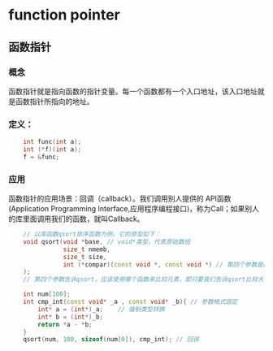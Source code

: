 # function pointer

## 函数指针

### 概念
函数指针就是指向函数的指针变量。每一个函数都有一个入口地址，该入口地址就是函数指针所指向的地址。

### 定义：
```c++
    int func(int a);  
    int (*f)(int a);  
    f = &func;  
```
### 应用
函数指针的应用场景：回调（callback）。我们调用别人提供的 API函数(Application Programming Interface,应用程序编程接口)，称为Call；如果别人的库里面调用我们的函数，就叫Callback。
```c++
    // 以库函数qsort排序函数为例，它的原型如下：
    void qsort(void *base, // void*类型，代表原始数组
               size_t nmemb,
               size_t size,
               int (*compar)(const void *, const void *) // 第四个参数是函数指针
    );
    // 第四个参数告诉qsort，应该使用哪个函数来比较元素，即只要我们告诉qsort比较大小的规则，它就可以帮我们对任意数据类型的数组进行排序。在库函数qsort调用我们自定义的比较函数，这就是回调的应用。

    int num[100];
    int cmp_int(const void* _a , const void* _b){ // 参数格式固定
        int* a = (int*)_a;    // 强制类型转换
        int* b = (int*)_b;
        return *a - *b;　　
    }
    qsort(num, 100, sizeof(num[0]), cmp_int); // 回调
```
